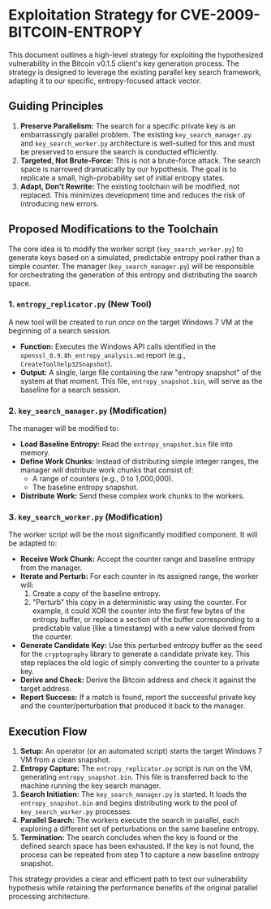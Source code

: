 # Exploitation Strategy for CVE-2009-BITCOIN-ENTROPY

This document outlines a high-level strategy for exploiting the hypothesized vulnerability in the Bitcoin v0.1.5 client's key generation process. The strategy is designed to leverage the existing parallel key search framework, adapting it to our specific, entropy-focused attack vector.

## Guiding Principles

1.  **Preserve Parallelism:** The search for a specific private key is an embarrassingly parallel problem. The existing `key_search_manager.py` and `key_search_worker.py` architecture is well-suited for this and must be preserved to ensure the search is conducted efficiently.
2.  **Targeted, Not Brute-Force:** This is not a brute-force attack. The search space is narrowed dramatically by our hypothesis. The goal is to replicate a small, high-probability set of initial entropy states.
3.  **Adapt, Don't Rewrite:** The existing toolchain will be modified, not replaced. This minimizes development time and reduces the risk of introducing new errors.

## Proposed Modifications to the Toolchain

The core idea is to modify the worker script (`key_search_worker.py`) to generate keys based on a simulated, predictable entropy pool rather than a simple counter. The manager (`key_search_manager.py`) will be responsible for orchestrating the generation of this entropy and distributing the search space.

### 1. `entropy_replicator.py` (New Tool)

A new tool will be created to run *once* on the target Windows 7 VM at the beginning of a search session.
- **Function:** Executes the Windows API calls identified in the `openssl_0.9.8h_entropy_analysis.md` report (e.g., `CreateToolhelp32Snapshot`).
- **Output:** A single, large file containing the raw "entropy snapshot" of the system at that moment. This file, `entropy_snapshot.bin`, will serve as the baseline for a search session.

### 2. `key_search_manager.py` (Modification)

The manager will be modified to:
- **Load Baseline Entropy:** Read the `entropy_snapshot.bin` file into memory.
- **Define Work Chunks:** Instead of distributing simple integer ranges, the manager will distribute work chunks that consist of:
    - A range of counters (e.g., 0 to 1,000,000).
    - The baseline entropy snapshot.
- **Distribute Work:** Send these complex work chunks to the workers.

### 3. `key_search_worker.py` (Modification)

The worker script will be the most significantly modified component. It will be adapted to:
- **Receive Work Chunk:** Accept the counter range and baseline entropy from the manager.
- **Iterate and Perturb:** For each counter in its assigned range, the worker will:
    1.  Create a *copy* of the baseline entropy.
    2.  "Perturb" this copy in a deterministic way using the counter. For example, it could XOR the counter into the first few bytes of the entropy buffer, or replace a section of the buffer corresponding to a predictable value (like a timestamp) with a new value derived from the counter.
- **Generate Candidate Key:** Use this perturbed entropy buffer as the seed for the `cryptography` library to generate a candidate private key. This step replaces the old logic of simply converting the counter to a private key.
- **Derive and Check:** Derive the Bitcoin address and check it against the target address.
- **Report Success:** If a match is found, report the successful private key and the counter/perturbation that produced it back to the manager.

## Execution Flow

1.  **Setup:** An operator (or an automated script) starts the target Windows 7 VM from a clean snapshot.
2.  **Entropy Capture:** The `entropy_replicator.py` script is run on the VM, generating `entropy_snapshot.bin`. This file is transferred back to the machine running the key search manager.
3.  **Search Initiation:** The `key_search_manager.py` is started. It loads the `entropy_snapshot.bin` and begins distributing work to the pool of `key_search_worker.py` processes.
4.  **Parallel Search:** The workers execute the search in parallel, each exploring a different set of perturbations on the same baseline entropy.
5.  **Termination:** The search concludes when the key is found or the defined search space has been exhausted. If the key is not found, the process can be repeated from step 1 to capture a new baseline entropy snapshot.

This strategy provides a clear and efficient path to test our vulnerability hypothesis while retaining the performance benefits of the original parallel processing architecture.
